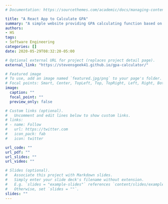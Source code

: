 ```yaml
---
# Documentation: https://sourcethemes.com/academic/docs/managing-content/

title: "A React App to Calculate GPA"
summary: "A simple website providing GPA calculating function based on React, featuring adding and deleting courses, real-time GPA calculating"
authors:
- HS
tags:
- Software Engineering
categories: []
date: 2020-05-29T08:32:20-05:00

# Optional external URL for project (replaces project detail page).
external_link: "https://stevensgeek41.github.io/gpa-calculator/"

# Featured image
# To use, add an image named `featured.jpg/png` to your page's folder.
# Focal points: Smart, Center, TopLeft, Top, TopRight, Left, Right, BottomLeft, Bottom, BottomRight.
image:
  caption: ""
  focal_point: ""
  preview_only: false

# Custom links (optional).
#   Uncomment and edit lines below to show custom links.
# links:
# - name: Follow
#   url: https://twitter.com
#   icon_pack: fab
#   icon: twitter

url_code: ""
url_pdf: ""
url_slides: ""
url_video: ""

# Slides (optional).
#   Associate this project with Markdown slides.
#   Simply enter your slide deck's filename without extension.
#   E.g. `slides = "example-slides"` references `content/slides/example-slides.md`.
#   Otherwise, set `slides = ""`.
slides: ""
---
```


